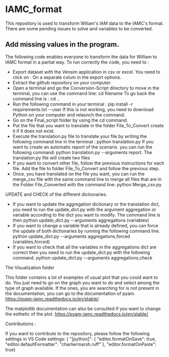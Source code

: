 # IAMC_format


This repository is used to transform Wiliam's IAM data to the IAMC's format. There are some pending issues to solve and variables to be converted. 


## Add missing values in the program.

The following code enables everyone to transform the data for William to IAMC format in a partial way.
To run correctly the code, you need to :

- Export dataset with the Vensim application in csv or excel. You need to click on : On a separate colum in the export options.
- Extract the github repository on your computer.
- Open a terminal and go the Conversion-Script directory to move in the terminal, you can use the command line: cd filename
  To go back the command line is : cd ..
- Run the following command in your terminal : pip install -r requirements.txt --user
  If this is not working, you need to download Python on your computer and relaunch the command.
- Go on the Final_script folder by using the cd command. 
- Put the file that you want to translate in the folder File_To_Convert create it if it does not exist.
- Execute the translation.py file to translate your file by writing the following command line in the terminal : python translation.py
If you want to create an automatic report of the scenario. you can run the following command: python translation.py --arguments report. 
The translation.py file will create two files 
- If you want to convert other file, follow the previous instructions for each file. Add the file to folder File_To_Convert and follow the previous step.
- Once, you have translated on the file you want, you can run the merge_csv file with the same command line to merge all files that are in the Folder File_Converted with the command line:
  python Merge_csv.py


UPDATE and CHECK of the different dictionaries. 

- If you want to update the aggregation dictionary or the translation dict, you need to run the update_dict.py with the argument aggregation or variable according to the dict you want to modify.
The command line is then python update_dict.py --arguments aggregations (variables)
- If you want to change a variable that is already defined, you can force the update of both dictionaries by running the following command line. 
python update_dict.py --arguments aggregations,forced (variables,forced)
- If you want to check that all the variables in the aggregations dict are correct then you need to run the update_dict.py with the following command. 
python update_dict.py --arguments aggregations,check

The Visualization folder

This folder contains a lot of examples of usual plot that you could want to do. You just need to go on the graph you want to do and select among the type of graph available. 
If the ones, you are searching for is not present in the documentation, you can go to the documentation of pyam. 
https://pyam-iamc.readthedocs.io/en/stable/

The matplotlib documentation can also be consulted if you want to change the esthetic of the plot. https://pyam-iamc.readthedocs.io/en/stable/

Contributions :

If you want to contribute to the repository, please follow the following settings in VS Code settings:
{
"[python]": {
"editor.formatOnSave": true,
"editor.defaultFormatter": "charliermarsh.ruff"
},
"editor.formatOnPaste": true}
